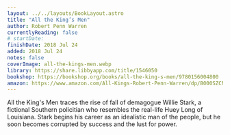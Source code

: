 ```yaml
---
layout: ../../layouts/BookLayout.astro
title: "All the King’s Men"
author: Robert Penn Warren
currentlyReading: false
# startDate:
finishDate: 2018 Jul 24
added: 2018 Jul 24
notes: false
coverImage: all-the-kings-men.webp
library: https://share.libbyapp.com/title/1546050
bookshop: https://bookshop.org/books/all-the-king-s-men/9780156004800
amazon: https://www.amazon.com/All-Kings-Robert-Penn-Warren/dp/B000SZCNAW
---
```


All the King's Men traces the rise of fall of demagogue Willie Stark, a fictional Southern policitian who resembles the real-life Huey Long of Louisiana. Stark begins his career as an idealistic man of the people, but he soon becomes corrupted by success and the lust for power.
